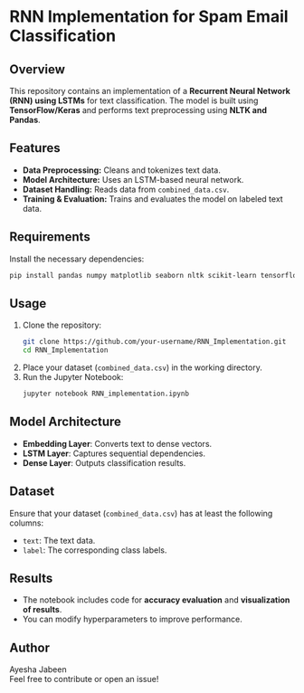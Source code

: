 # RNN Implementation for Spam Email Classification

## Overview
This repository contains an implementation of a **Recurrent Neural Network (RNN) using LSTMs** for text classification. The model is built using **TensorFlow/Keras** and performs text preprocessing using **NLTK and Pandas**.

## Features
- **Data Preprocessing:** Cleans and tokenizes text data.
- **Model Architecture:** Uses an LSTM-based neural network.
- **Dataset Handling:** Reads data from `combined_data.csv`.
- **Training & Evaluation:** Trains and evaluates the model on labeled text data.

## Requirements
Install the necessary dependencies:
```bash
pip install pandas numpy matplotlib seaborn nltk scikit-learn tensorflow
```

## Usage
1. Clone the repository:
   ```bash
   git clone https://github.com/your-username/RNN_Implementation.git
   cd RNN_Implementation
   ```
2. Place your dataset (`combined_data.csv`) in the working directory.
3. Run the Jupyter Notebook:
   ```bash
   jupyter notebook RNN_implementation.ipynb
   ```

## Model Architecture
- **Embedding Layer**: Converts text to dense vectors.
- **LSTM Layer**: Captures sequential dependencies.
- **Dense Layer**: Outputs classification results.

## Dataset
Ensure that your dataset (`combined_data.csv`) has at least the following columns:
- `text`: The text data.
- `label`: The corresponding class labels.

## Results
- The notebook includes code for **accuracy evaluation** and **visualization of results**.
- You can modify hyperparameters to improve performance.

## Author
Ayesha Jabeen  
Feel free to contribute or open an issue!

